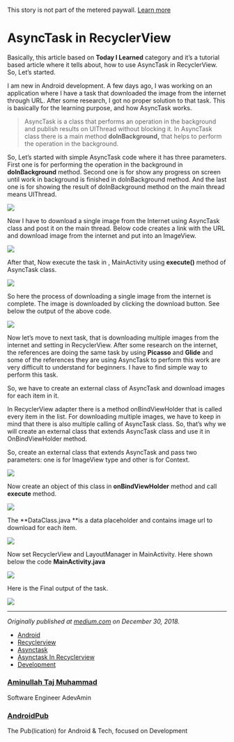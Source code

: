 #### 

This story is not part of the metered paywall. [Learn
more](https://help.medium.com/hc/en-us/articles/360018834334)

# AsyncTask in RecyclerView

Basically, this article based on **Today I Learned** category and it’s a
tutorial based article where it tells about, how to use AsyncTask in
RecyclerView. So, Let’s started.

I am new in Android development. A few days ago, I was working on an application
where I have a task that downloaded the image from the internet through URL.
After some research, I got no proper solution to that task. This is basically
for the learning purpose, and how AsyncTask works.

> AsyncTask is a class that performs an operation in the background and publish
> results on UIThread without blocking it. In AsyncTask class there is a main
method **doInBackground,** that helps to perform the operation in the
background.

So, Let’s started with simple AsyncTask code where it has three parameters.
First one is for performing the operation in the background in
**doInBackground** method. Second one is for show any progress on screen until
work in background is finished in doInBackground method. And the last one is for
showing the result of doInBackground method on the main thread means UIThread.

![](https://cdn-images-1.medium.com/max/800/1*YZ9EXpaphAcRawrvUoWMiQ.png)

Now I have to download a single image from the Internet using AsyncTask class
and post it on the main thread. Below code creates a link with the URL and
download image from the internet and put into an ImageView.

![](https://cdn-images-1.medium.com/max/800/1*rJNiLQZOTcw8AAhS_7gXxg.png)

After that, Now execute the task in , MainActivity using **execute()** method of
AsyncTask class.

![](https://cdn-images-1.medium.com/max/800/1*OnAm30Bk4zlc89f399b0gg.png)

So here the process of downloading a single image from the internet is complete.
The image is downloaded by clicking the download button. See below the output of
the above code.

![](https://cdn-images-1.medium.com/max/800/1*j9jAuh7WKn_ESo24W6osCQ.gif)

Now let’s move to next task, that is downloading multiple images from the
internet and setting in RecyclerView. After some research on the internet, the
references are doing the same task by using **Picasso** and **Glide** and some
of the references they are using AsyncTask to perform this work are very
difficult to understand for beginners. I have to find simple way to perform this
task.

So, we have to create an external class of AsyncTask and download images for
each item in it.

In RecyclerView adapter there is a method onBindViewHolder that is called every
item in the list. For downloading multiple images, we have to keep in mind that
there is also multiple calling of AsyncTask class. So, that’s why we will create
an external class that extends AsyncTask class and use it in OnBindViewHolder
method.

So, create an external class that extends AsyncTask and pass two parameters: one
is for ImageView type and other is for Context.

![](https://cdn-images-1.medium.com/max/800/1*8SusOJYf4EJXw-2UF-fihw.png)

Now create an object of this class in **onBindViewHolder** method and call
**execute** method.

![](https://cdn-images-1.medium.com/max/800/1*YnaRZTS_3iPHe1h-0_KgrA.png)

The **DataClass.java **is a data placeholder and contains image url to download
for each item.

![](https://cdn-images-1.medium.com/max/800/1*isD5a8OnGnyyU23LpcuWTA.png)

Now set RecyclerView and LayoutManager in MainActivity. Here shown below the
code **MainActivity.java**

![](https://cdn-images-1.medium.com/max/800/1*c8yRQKFol_rHI7pv89ppgA.png)

Here is the Final output of the task.

![](https://cdn-images-1.medium.com/max/800/1*_KHx41OYpmHjkRFmfZ6FMg.gif)

*****

*Originally published at
*[medium.com](https://medium.com/@aminullahtaj/asynctask-in-recyclerview-c82ff3ea5012)*
on December 30, 2018.*

* [Android](https://android.jlelse.eu/tagged/android?source=post)
* [Recyclerview](https://android.jlelse.eu/tagged/recyclerview?source=post)
* [Asynctask](https://android.jlelse.eu/tagged/asynctask?source=post)
* [Asynctask In
Recyclerview](https://android.jlelse.eu/tagged/asynctask-in-recyclerview?source=post)
* [Development](https://android.jlelse.eu/tagged/development?source=post)

### [Aminullah Taj Muhammad](https://android.jlelse.eu/@aminullahtaj)

Software Engineer AdevAmin

### [AndroidPub](https://android.jlelse.eu/?source=footer_card)

The Pub(lication) for Android & Tech, focused on Development
